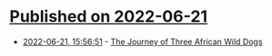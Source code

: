 # [Published on 2022-06-21](index.md)

* [2022-06-21, 15:56:51](https://news.ycombinator.com/item?id=31825415) - [The Journey of Three African Wild Dogs](https://www.nytimes.com/2022/06/20/science/african-wild-dogs-zambia.html)
